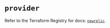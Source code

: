 # `provider`

Refer to the Terraform Registry for docs: [`newrelic`](https://registry.terraform.io/providers/newrelic/newrelic/3.35.1/docs).
